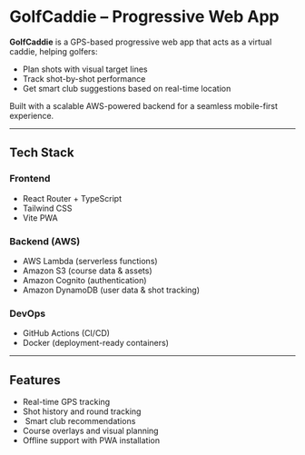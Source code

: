 # GolfCaddie – Progressive Web App

**GolfCaddie** is a GPS-based progressive web app that acts as a virtual caddie, helping golfers:
- Plan shots with visual target lines
- Track shot-by-shot performance
- Get smart club suggestions based on real-time location

Built with a scalable AWS-powered backend for a seamless mobile-first experience.

---

## Tech Stack

### Frontend
- React Router + TypeScript
- Tailwind CSS
- Vite PWA

### Backend (AWS)
- AWS Lambda (serverless functions)
- Amazon S3 (course data & assets)
- Amazon Cognito (authentication)
- Amazon DynamoDB (user data & shot tracking)

### DevOps
- GitHub Actions (CI/CD)
- Docker (deployment-ready containers)

---

## Features

-  Real-time GPS tracking
-  Shot history and round tracking
- ️ Smart club recommendations
-  Course overlays and visual planning
-  Offline support with PWA installation
